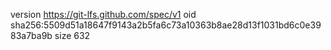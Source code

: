 version https://git-lfs.github.com/spec/v1
oid sha256:5509d51a18647f9143a2b5fa6c73a10363b8ae28d13f1031bd6c0e3983a7ba9b
size 632
